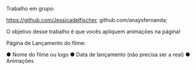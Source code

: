 Trabalho em grupo:

https://github.com/Jessicadelfischer, github.com/anaysfernanda;

O objetivo desse trabalho é que vocês apliquem animações na página!

Página de Lançamento do filme:

● Nome do filme ou logo ● Data de lançamento (não precisa ser a real) ● Animações
